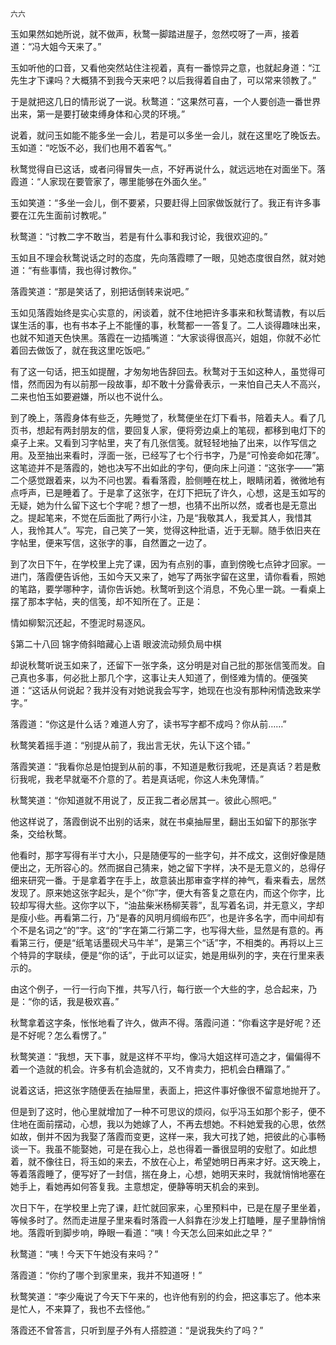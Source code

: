     六六 

   玉如果然如她所说，就不做声，秋鹜一脚踏进屋子，忽然哎呀了一声，接着道：“冯大姐今天来了。”

   玉如听他的口音，又看他突然站住注视着，真有一番惊异之意，也就起身道：“江先生才下课吗？大概猜不到我今天来吧？以后我得着自由了，可以常来领教了。”

   于是就把这几日的情形说了一说。秋鹜道：“这果然可喜，一个人要创造一番世界出来，第一是要打破束缚身体和心灵的环境。”

   说着，就问玉如能不能多坐一会儿，若是可以多坐一会儿，就在这里吃了晚饭去。玉如道：“吃饭不必，我们也用不着客气。”

   秋鹜觉得自已这话，或者问得冒失一点，不好再说什么，就远远地在对面坐下。落霞道：“人家现在要管家了，哪里能够在外面久坐。”

   玉如笑道：“多坐一会儿，倒不要紧，只要赶得上回家做饭就行了。我正有许多事要在江先生面前讨教呢。”

   秋鹜道：“讨教二字不敢当，若是有什么事和我讨论，我很欢迎的。”

   玉如且不理会秋鹜说话之时的态度，先向落霞瞟了一眼，见她态度很自然，就对她道：“有些事情，我也得讨教你。”

   落霞笑道：“那是笑话了，别把话倒转来说吧。”

   玉如见落霞始终是实心实意的，闲谈着，就不住地把许多事来和秋鹜请教，有以后谋生活的事，也有书本子上不能懂的事，秋鹜都一一答复了。二人谈得趣味出来，也就不知道天色快黑。落霞在一边插嘴道：“大家谈得很高兴，姐姐，你就不必忙着回去做饭了，就在我这里吃饭吧。”

   有了这一句话，把玉如提醒，才匆匆地告辞回去。秋鹜对于玉如这种人，虽觉得可惜，然而因为有以前那一段故事，却不敢十分露骨表示，一来怕自己夫人不高兴，二来也怕玉如要避嫌，所以也不说什么。

   到了晚上，落霞身体有些乏，先睡觉了，秋鹜便坐在灯下看书，陪着夫人。看了几页书，想起有两封朋友的信，要回复人家，便将旁边桌上的笔砚，都移到电灯下的桌子上来。又看到习字帖里，夹了有几张信笺。就轻轻地抽了出来，以作写信之用。及至抽出来看时，浮面一张，已经写了七个行书字，乃是“可怜妾命如花薄”。这笔迹并不是落霞的，她也决写不出如此的字句，便向床上问道：“这张字——”第二个感觉跟着来，以为不问也罢。看看落霞，脸侧睡在枕上，眼睛闭着，微微地有点呼声，已是睡着了。于是拿了这张字，在灯下把玩了许久，心想，这是玉如写的无疑，她为什么留下这七个字呢？想了一想，也猜不出所以然，或者也是无意出之。提起笔来，不觉在后面批了两行小注，乃是“我敬其人，我爱其人，我惜其人，我怜其人”。写完，自己笑了一笑，觉得这种批语，近于无聊。随手依旧夹在字帖里，便来写信，这张字的事，自然置之一边了。

   到了次日下午，在学校里上完了课，因为有点别的事，直到傍晚七点钟才回家。一进门，落霞便告诉他，玉如今天又来了，她写了两张字留在这里，请你看看，照她的笔路，要学哪种字，请你告诉她。秋鹜听到这个消息，不免心里一跳。一看桌上摆了那本字帖，夹的信笺，却不知所在了。正是：

   情如柳絮沉还起，不堕泥时易逐风。

   §第二十八回 锦字倚斜暗藏心上语 眼波流动频负局中棋

   却说秋鹜听说玉如来了，还留下一张字条，这分明是对自己批的那张信笺而发。自己真也多事，何必批上那几个字，这事让夫人知道了，倒怪难为情的。便强笑道：“这话从何说起？我并没有对她说我会写字，她现在也没有那种闲情逸致来学字。”

   落霞道：“你这是什么话？难道人穷了，读书写字都不成吗？你从前……”

   秋鹜笑着摇手道：“别提从前了，我出言无状，先认下这个错。”

   落霞笑道：“我看你总是怕提到从前的事，不知道是敷衍我呢，还是真话？若是敷衍我呢，我老早就毫不介意的了。若是真话呢，你这人未免薄情。”

   秋鹜笑道：“你知道就不用说了，反正我二者必居其一。彼此心照吧。”

   他这样说了，落霞倒说不出别的话来，就在书桌抽屉里，翻出玉如留下的那张字条，交给秋鹜。

   他看时，那字写得有半寸大小，只是随便写的一些字句，并不成文，这倒好像是随便出之，无所容心的。然而据自己猜来，她之留下字样，决不是无意义的，总得仔细来研究一番。于是拿着字在手上，故意装出那审查字样的神气，看来看去，居然发现了。原来她这张字起头，是个“你”字，便大有答复之意在内，而这个你字，比较却写得大些。这你字以下，“油盐柴米杨柳芙蓉”，乱写着名词，并无意义，字却是瘦小些。再看第二行，乃“是春的风明月绸缎布匹”，也是许多名字，而中间却有个不是名词之“的”字。这“的”字在第二行第二字，也写得大些，显然是有意的。再看第三行，便是“纸笔话墨砚犬马牛羊”，是第三个“话”字，不相类的。再将以上三个特异的字联续，便是“你的话”，于此可以证实，她是用纵列的字，夹在行里来表示的。

   由这个例子，一行一行向下推，共写八行，每行嵌一个大些的字，总合起来，乃是：“你的话，我是极欢喜。”

   秋鹜拿着这字条，怅怅地看了许久，做声不得。落霞问道：“你看这字是好呢？还是不好呢？怎么看愣了。”

   秋鹜笑道：“我想，天下事，就是这样不平均，像冯大姐这样可造之才，偏偏得不着一个造就的机会。许多有机会造就的，又不肯卖力，把机会白糟蹋了。”

   说着这话，把这张字随便丢在抽屉里，表面上，把这件事好像很不留意地抛开了。

   但是到了这时，他心里就增加了一种不可思议的烦闷，似乎冯玉如那个影子，便不住地在面前摆动，心想，我以为她嫁了人，不再去想她。不料她爱我的心思，依然如故，倒并不因为我娶了落霞而变更，这样一来，我大可找了她，把彼此的心事畅谈一下。我虽不能娶她，可是在我心上，总也得着一番很显明的安慰了。如此想着，就不像往日，将玉如的来去，不放在心上，希望她明日再来才好。这天晚上，等着落霞睡了，便写好了一封信，揣在身上，心想，她明天来时，我就悄悄地塞在她手上，看她再如何答复我。主意想定，便静等明天机会的来到。

   次日下午，在学校里上完了课，赶忙就回家来，心里预料中，已是在屋子里坐着，等候多时了。然而走进屋子里来看时落霞一人斜靠在沙发上打瞌睡，屋子里静悄悄地。落霞听到脚步响，睁眼一看道：“咦！今天怎么回来如此之早？”

   秋鹜道：“咦！今天下午她没有来吗？”

   落霞道：“你约了哪个到家里来，我并不知道呀！”

   秋鹜笑道：“李少庵说了今天下午来的，也许他有别的约会，把这事忘了。他本来是忙人，不来算了，我也不去怪他。”

   落霞还不曾答言，只听到屋子外有人搭腔道：“是说我失约了吗？”


